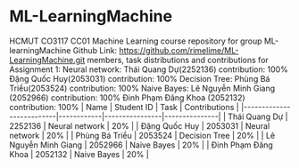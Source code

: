 # ML-LearningMachine
HCMUT CO3117 CC01 Machine Learning course repository for group ML-learningMachine
Github Link: https://github.com/rimelime/ML-LearningMachine.git
members, task distributions and contributions for Assignment 1: 
Neural network:
Thái Quang Dự(2252136) contribution: 100%
Đặng Quốc Huy(2053031) contribution: 100%
Decision Tree:
Phùng Bá Triều(2053524) contribution: 100%
Naive Bayes:
Lê Nguyễn Minh Giang (2052966) contribution: 100%
Đinh Phạm Đăng Khoa (2052132) contribution: 100%
| Name                     | Student ID | Task           | Contributions |
|--------------------------|------------|----------------|---------------|
| Thái Quang Dự            | 2252136    | Neural network | 20%           |
| Đặng Quốc Huy            | 2053031    | Neural network | 20%           |
| Phùng Bá Triều           | 2053524    | Decision Tree  | 20%           |
| Lê Nguyễn Minh Giang     | 2052966    | Naive Bayes    | 20%           |
| Đinh Phạm Đăng Khoa      | 2052132    | Naive Bayes    | 20%           |